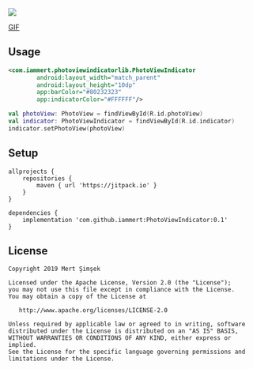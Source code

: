<img src="https://raw.githubusercontent.com/iammert/PhotoViewIndicator/master/art/art.png"/>

[GIF](https://github.com/iammert/PhotoViewIndicator/blob/master/art/2019_01_20_23_43_14.gif)

## Usage
```xml
<com.iammert.photoviewindicatorlib.PhotoViewIndicator
        android:layout_width="match_parent"
        android:layout_height="10dp"
        app:barColor="#80232323"
        app:indicatorColor="#FFFFFF"/>
```

```kotlin
val photoView: PhotoView = findViewById(R.id.photoView)
val indicator: PhotoViewIndicator = findViewById(R.id.indicator)
indicator.setPhotoView(photoView)
```

## Setup
```
allprojects {
    repositories {
	    maven { url 'https://jitpack.io' }
    }
}
```
```
dependencies {
    implementation 'com.github.iammert:PhotoViewIndicator:0.1'
}
```

License
--------


    Copyright 2019 Mert Şimşek

    Licensed under the Apache License, Version 2.0 (the "License");
    you may not use this file except in compliance with the License.
    You may obtain a copy of the License at

       http://www.apache.org/licenses/LICENSE-2.0

    Unless required by applicable law or agreed to in writing, software
    distributed under the License is distributed on an "AS IS" BASIS,
    WITHOUT WARRANTIES OR CONDITIONS OF ANY KIND, either express or implied.
    See the License for the specific language governing permissions and
    limitations under the License.




